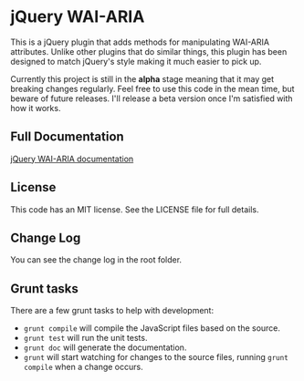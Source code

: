 # jQuery WAI-ARIA

This is a jQuery plugin that adds methods for manipulating WAI-ARIA attributes. Unlike other plugins that do similar things, this plugin has been designed to match jQuery's style making it much easier to pick up.

Currently this project is still in the **alpha** stage meaning that it may get breaking changes regularly. Feel free to use this code in the mean time, but beware of future releases. I'll release a beta version once I'm satisfied with how it works.

## Full Documentation

[jQuery WAI-ARIA documentation](https://skateside.github.io/jquery-aria/doc/)

## License

This code has an MIT license. See the LICENSE file for full details.

## Change Log

You can see the change log in the root folder.

## Grunt tasks

There are a few grunt tasks to help with development:

- `grunt compile` will compile the JavaScript files based on the source.
- `grunt test` will run the unit tests.
- `grunt doc` will generate the documentation.
- `grunt` will start watching for changes to the source files, running `grunt compile` when a change occurs.
